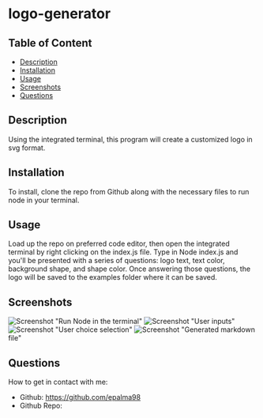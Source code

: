 # logo-generator

## Table of Content
- [Description](#description)
- [Installation](#installation)
- [Usage](#usage)
- [Screenshots](#screenshots)
- [Questions](#questions)

## Description
Using the integrated terminal, this program will create a customized logo in svg format.

## Installation
To install, clone the repo from Github along with the necessary files to run node in your terminal.

## Usage
Load up the repo on preferred code editor, then open the integrated terminal by right clicking on the index.js file. Type in Node index.js and you'll be presented with a series of questions: logo text, text color, background shape, and shape color. Once answering those questions, the logo will be saved to the examples folder where it can be saved.

## Screenshots

![Screenshot](/images/run_node.png) "Run Node in the terminal"
![Screenshot](/images/user_inputs.png) "User inputs"
![Screenshot](/images/choices.png) "User choice selection"
![Screenshot](/images/generated_file.png) "Generated markdown file"

## Questions
How to get in contact with me:
* Github: https://github.com/epalma98
* Github Repo: 
